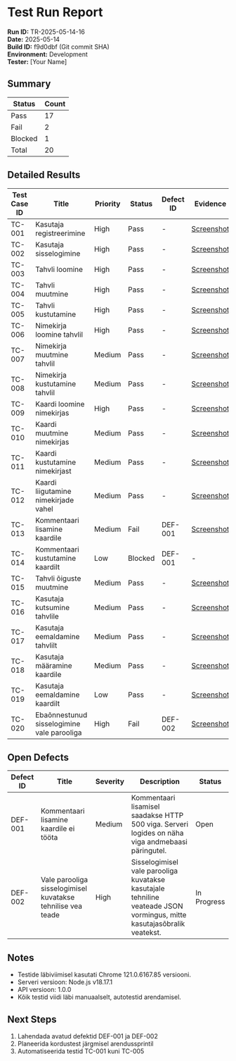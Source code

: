 # Test Run Report

**Run ID:** TR-2025-05-14-16  
**Date:** 2025-05-14  
**Build ID:** f9d0dbf (Git commit SHA)  
**Environment:** Development  
**Tester:** [Your Name]

## Summary

| Status | Count |
|--------|-------|
| Pass   | 17    |
| Fail   | 2     |
| Blocked| 1     |
| Total  | 20    |

## Detailed Results

| Test Case ID | Title | Priority | Status | Defect ID | Evidence |
|--------------|-------|----------|--------|-----------|----------|
| TC-001 | Kasutaja registreerimine | High | Pass | - | [Screenshot](screenshots/tc001_pass.png.md) |
| TC-002 | Kasutaja sisselogimine | High | Pass | - | [Screenshot](screenshots/tc002_pass.png.md) |
| TC-003 | Tahvli loomine | High | Pass | - | [Screenshot](screenshots/tc003_pass.png.md) |
| TC-004 | Tahvli muutmine | High | Pass | - | [Screenshot](screenshots/tc004_pass.png.md) |
| TC-005 | Tahvli kustutamine | High | Pass | - | [Screenshot](screenshots/tc005_pass.png.md) |
| TC-006 | Nimekirja loomine tahvlil | High | Pass | - | [Screenshot](screenshots/tc006_pass.png.md) |
| TC-007 | Nimekirja muutmine tahvlil | Medium | Pass | - | [Screenshot](screenshots/tc007_pass.png.md) |
| TC-008 | Nimekirja kustutamine tahvlil | Medium | Pass | - | [Screenshot](screenshots/tc008_pass.png.md) |
| TC-009 | Kaardi loomine nimekirjas | High | Pass | - | [Screenshot](screenshots/tc009_pass.png.md) |
| TC-010 | Kaardi muutmine nimekirjas | Medium | Pass | - | [Screenshot](screenshots/tc010_pass.png.md) |
| TC-011 | Kaardi kustutamine nimekirjast | Medium | Pass | - | [Screenshot](screenshots/tc011_pass.png.md) |
| TC-012 | Kaardi liigutamine nimekirjade vahel | Medium | Pass | - | [Screenshot](screenshots/tc012_pass.png.md) |
| TC-013 | Kommentaari lisamine kaardile | Medium | Fail | DEF-001 | [Screenshot](screenshots/tc013_fail.png.md) |
| TC-014 | Kommentaari kustutamine kaardilt | Low | Blocked | DEF-001 | - |
| TC-015 | Tahvli õiguste muutmine | Medium | Pass | - | [Screenshot](screenshots/tc015_pass.png.md) |
| TC-016 | Kasutaja kutsumine tahvlile | Medium | Pass | - | [Screenshot](screenshots/tc016_pass.png.md) |
| TC-017 | Kasutaja eemaldamine tahvlilt | Medium | Pass | - | [Screenshot](screenshots/tc017_pass.png.md) |
| TC-018 | Kasutaja määramine kaardile | Medium | Pass | - | [Screenshot](screenshots/tc018_pass.png.md) |
| TC-019 | Kasutaja eemaldamine kaardilt | Low | Pass | - | [Screenshot](screenshots/tc019_pass.png.md) |
| TC-020 | Ebaõnnestunud sisselogimine vale parooliga | High | Fail | DEF-002 | [Screenshot](screenshots/tc020_fail.png.md) |

## Open Defects

| Defect ID | Title | Severity | Description | Status |
|-----------|-------|----------|-------------|--------|
| DEF-001 | Kommentaari lisamine kaardile ei tööta | Medium | Kommentaari lisamisel saadakse HTTP 500 viga. Serveri logides on näha viga andmebaasi päringutel. | Open |
| DEF-002 | Vale parooliga sisselogimisel kuvatakse tehnilise vea teade | High | Sisselogimisel vale parooliga kuvatakse kasutajale tehniline veateade JSON vormingus, mitte kasutajasõbralik veatekst. | In Progress |

## Notes

* Testide läbiviimisel kasutati Chrome 121.0.6167.85 versiooni.
* Serveri versioon: Node.js v18.17.1
* API versioon: 1.0.0
* Kõik testid viidi läbi manuaalselt, autotestid arendamisel.

## Next Steps

1. Lahendada avatud defektid DEF-001 ja DEF-002
2. Planeerida kordustest järgmisel arendussprintil
3. Automatiseerida testid TC-001 kuni TC-005
